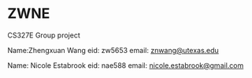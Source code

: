 # ZWNE
CS327E Group project

Name:Zhengxuan Wang
eid: zw5653
email: znwang@utexas.edu

Name: Nicole Estabrook
eid: nae588
email: 	nicole.estabrook@gmail.com
